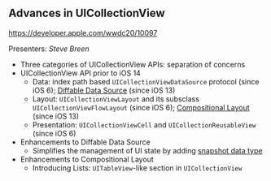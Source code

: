 ## Advances in UICollectionView

https://developer.apple.com/wwdc20/10097

Presenters: _Steve Breen_

- Three categories of UICollectionView APIs: separation of concerns
- UICollectionView API prior to iOS 14
  - Data: index path based `UICollectionViewDataSource` protocol (since iOS 6); [Diffable Data Source](https://developer.apple.com/videos/play/wwdc2019/220/) (since iOS 13)
  - Layout: `UICollectionViewLayout` and its subsclass `UICollectionViewFlowLayout` (since iOS 6); [Compositional Layout](https://developer.apple.com/videos/play/wwdc2019/215) (since iOS 13)
  - Presentation: `UICollectionViewCell` and  `UICollectionReusableView` (since iOS 6)
- Enhancements to Diffable Data Source
  - Simplifies the management of UI state by adding [snapshot data type](https://developer.apple.com/documentation/uikit/nsdiffabledatasourcesnapshot)
- Enhancements to Compositional Layout
  - Introducing Lists: `UITableView`-like section in `UICollectionView`
